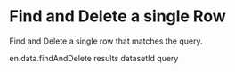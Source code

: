 # Find and Delete a single Row

Find and Delete a single row that matches the query.

en.data.findAndDelete results datasetId query

